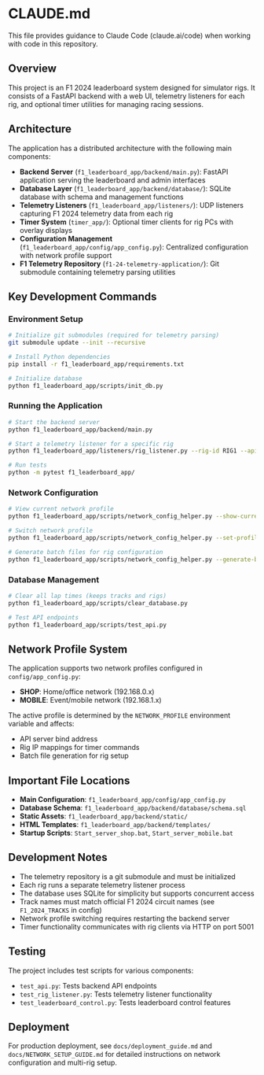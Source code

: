 # CLAUDE.md

This file provides guidance to Claude Code (claude.ai/code) when working with code in this repository.

## Overview

This project is an F1 2024 leaderboard system designed for simulator rigs. It consists of a FastAPI backend with a web UI, telemetry listeners for each rig, and optional timer utilities for managing racing sessions.

## Architecture

The application has a distributed architecture with the following main components:

- **Backend Server** (`f1_leaderboard_app/backend/main.py`): FastAPI application serving the leaderboard and admin interfaces
- **Database Layer** (`f1_leaderboard_app/backend/database/`): SQLite database with schema and management functions
- **Telemetry Listeners** (`f1_leaderboard_app/listeners/`): UDP listeners capturing F1 2024 telemetry data from each rig
- **Timer System** (`timer_app/`): Optional timer clients for rig PCs with overlay displays
- **Configuration Management** (`f1_leaderboard_app/config/app_config.py`): Centralized configuration with network profile support
- **F1 Telemetry Repository** (`f1-24-telemetry-application/`): Git submodule containing telemetry parsing utilities

## Key Development Commands

### Environment Setup
```bash
# Initialize git submodules (required for telemetry parsing)
git submodule update --init --recursive

# Install Python dependencies
pip install -r f1_leaderboard_app/requirements.txt

# Initialize database
python f1_leaderboard_app/scripts/init_db.py
```

### Running the Application
```bash
# Start the backend server
python f1_leaderboard_app/backend/main.py

# Start a telemetry listener for a specific rig
python f1_leaderboard_app/listeners/rig_listener.py --rig-id RIG1 --api-host <server_ip> --api-port 8000

# Run tests
python -m pytest f1_leaderboard_app/
```

### Network Configuration
```bash
# View current network profile
python f1_leaderboard_app/scripts/network_config_helper.py --show-current

# Switch network profile
python f1_leaderboard_app/scripts/network_config_helper.py --set-profile MOBILE

# Generate batch files for rig configuration
python f1_leaderboard_app/scripts/network_config_helper.py --generate-batch RIG1
```

### Database Management
```bash
# Clear all lap times (keeps tracks and rigs)
python f1_leaderboard_app/scripts/clear_database.py

# Test API endpoints
python f1_leaderboard_app/scripts/test_api.py
```

## Network Profile System

The application supports two network profiles configured in `config/app_config.py`:

- **SHOP**: Home/office network (192.168.0.x)
- **MOBILE**: Event/mobile network (192.168.1.x)

The active profile is determined by the `NETWORK_PROFILE` environment variable and affects:
- API server bind address
- Rig IP mappings for timer commands
- Batch file generation for rig setup

## Important File Locations

- **Main Configuration**: `f1_leaderboard_app/config/app_config.py`
- **Database Schema**: `f1_leaderboard_app/backend/database/schema.sql`
- **Static Assets**: `f1_leaderboard_app/backend/static/`
- **HTML Templates**: `f1_leaderboard_app/backend/templates/`
- **Startup Scripts**: `Start_server_shop.bat`, `Start_server_mobile.bat`

## Development Notes

- The telemetry repository is a git submodule and must be initialized
- Each rig runs a separate telemetry listener process
- The database uses SQLite for simplicity but supports concurrent access
- Track names must match official F1 2024 circuit names (see `F1_2024_TRACKS` in config)
- Network profile switching requires restarting the backend server
- Timer functionality communicates with rig clients via HTTP on port 5001

## Testing

The project includes test scripts for various components:
- `test_api.py`: Tests backend API endpoints
- `test_rig_listener.py`: Tests telemetry listener functionality
- `test_leaderboard_control.py`: Tests leaderboard control features

## Deployment

For production deployment, see `docs/deployment_guide.md` and `docs/NETWORK_SETUP_GUIDE.md` for detailed instructions on network configuration and multi-rig setup.